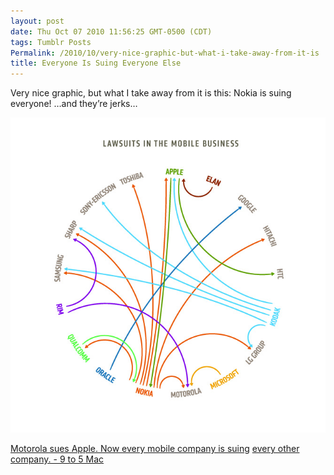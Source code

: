 ```yaml
---
layout: post
date: Thu Oct 07 2010 11:56:25 GMT-0500 (CDT)
tags: Tumblr Posts
Permalink: /2010/10/very-nice-graphic-but-what-i-take-away-from-it-is
title: Everyone Is Suing Everyone Else
---
```


Very nice graphic, but what I take away from it is this: Nokia is suing everyone! &hellip;and they&rsquo;re jerks&hellip;

![](/public/assets/tumblr/tumblr_l9xj21eX6n1qa4klho1_1280.jpg)

[Motorola sues Apple. Now every mobile company is suing](http://www.9to5mac.com/29471/motorola-sues-apple-now-every-mobile-company-is-suing-every-other-company) [every other company. - 9 to 5 Mac](http://www.9to5mac.com/29471/motorola-sues-apple-now-every-mobile-company-is-suing-every-other-company)
